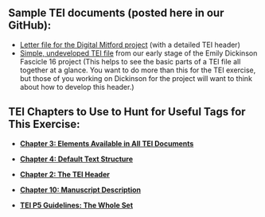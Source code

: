 ## Sample TEI documents (posted here in our GitHub):
* [Letter file for the Digital Mitford project](https://raw.githubusercontent.com/ebeshero/DHClass-Hub/master/Class-Examples/TEI/1820-09-09-Elford.xml) (with a detailed TEI header)
* [Simple, undeveloped TEI file](https://raw.githubusercontent.com/ebeshero/DHClass-Hub/master/Class-Examples/TEI/1601.xml) from our early stage of the Emily Dickinson Fascicle 16 project (This helps to see the basic parts of a TEI file all together at a glance. You want to do more than this for the TEI exercise, but those of you working on Dickinson for the project will want to think about how to develop this header.)

## TEI Chapters to Use to Hunt for Useful Tags for This Exercise:

* [**Chapter 3: Elements Available in All TEI Documents**](http://www.tei-c.org/release/doc/tei-p5-doc/en/html/CO.html#CONAen/html/) 

* [**Chapter 4: Default Text Structure**](http://www.tei-c.org/release/doc/tei-p5-doc/en/html/DS.html)

* [**Chapter 2: The TEI Header**](http://www.tei-c.org/release/doc/tei-p5-doc/en/html/HD.html)

* [**Chapter 10: Manuscript Description**](http://www.tei-c.org/release/doc/tei-p5-doc/en/html/MS.html)

* [**TEI P5 Guidelines: The Whole Set**](http://www.tei-c.org/release/doc/tei-p5-doc/en/html/index.html)

